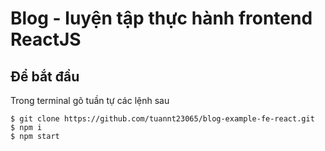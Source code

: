 # Blog - luyện tập thực hành frontend ReactJS

## Để bắt đầu

Trong terminal gõ tuần tự các lệnh sau

```
$ git clone https://github.com/tuannt23065/blog-example-fe-react.git
$ npm i
$ npm start
```
